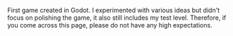 First game created in Godot. I experimented with various ideas but didn't focus on polishing the game, it also still includes my test level. Therefore, if you come across this page, please do not have any high expectations.
